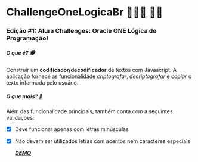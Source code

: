 # ChallengeOneLogicaBr 🚀🚀🚀 👩‍💻
### Edição #1: Alura Challenges: Oracle ONE Lógica de Programação!
##### _O que é?_ 🕵
Construir um  **codificador/decodificador** de textos com Javascript. 
A aplicação fornece as funcionalidade _criptografar_, _decriptografar_ e _copiar_ o texto informada pelo usuário.
##### _O que mais?_ 🎢
Além das funcionalidade principais, também conta com a seguintes validações:
- [x] Deve funcionar apenas com letras minúsculas
- [x] Não devem ser utilizados letras com acentos nem caracteres especiais

  <a href="https://conceicao-peres.github.io/ChallengeOneLogicaBr/" target="_blank">  _**DEMO**_ </a> 
